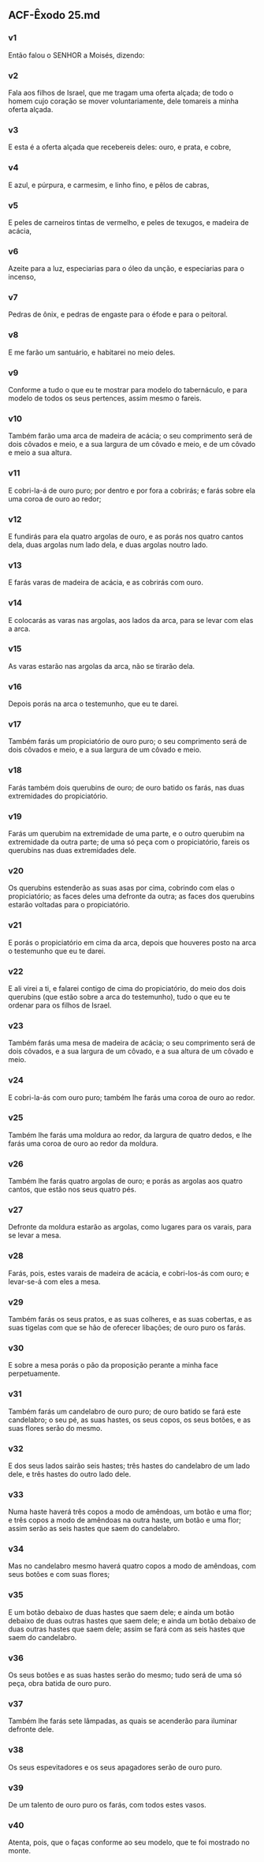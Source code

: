 ## ACF-Êxodo 25.md
### v1
 Então falou o SENHOR a Moisés, dizendo:
### v2
 Fala aos filhos de Israel, que me tragam uma oferta alçada; de todo o homem cujo coração se mover voluntariamente, dele tomareis a minha oferta alçada.
### v3
 E esta é a oferta alçada que recebereis deles: ouro, e prata, e cobre,
### v4
 E azul, e púrpura, e carmesim, e linho fino, e pêlos de cabras,
### v5
 E peles de carneiros tintas de vermelho, e peles de texugos, e madeira de acácia,
### v6
 Azeite para a luz, especiarias para o óleo da unção, e especiarias para o incenso,
### v7
 Pedras de ônix, e pedras de engaste para o éfode e para o peitoral.
### v8
 E me farão um santuário, e habitarei no meio deles.
### v9
 Conforme a tudo o que eu te mostrar para modelo do tabernáculo, e para modelo de todos os seus pertences, assim mesmo o fareis.
### v10
 Também farão uma arca de madeira de acácia; o seu comprimento será de dois côvados e meio, e a sua largura de um côvado e meio, e de um côvado e meio a sua altura.
### v11
 E cobri-la-á de ouro puro; por dentro e por fora a cobrirás; e farás sobre ela uma coroa de ouro ao redor;
### v12
 E fundirás para ela quatro argolas de ouro, e as porás nos quatro cantos dela, duas argolas num lado dela, e duas argolas noutro lado.
### v13
 E farás varas de madeira de acácia, e as cobrirás com ouro.
### v14
 E colocarás as varas nas argolas, aos lados da arca, para se levar com elas a arca.
### v15
 As varas estarão nas argolas da arca, não se tirarão dela.
### v16
 Depois porás na arca o testemunho, que eu te darei.
### v17
 Também farás um propiciatório de ouro puro; o seu comprimento será de dois côvados e meio, e a sua largura de um côvado e meio.
### v18
 Farás também dois querubins de ouro; de ouro batido os farás, nas duas extremidades do propiciatório.
### v19
 Farás um querubim na extremidade de uma parte, e o outro querubim na extremidade da outra parte; de uma só peça com o propiciatório, fareis os querubins nas duas extremidades dele.
### v20
 Os querubins estenderão as suas asas por cima, cobrindo com elas o propiciatório; as faces deles uma defronte da outra; as faces dos querubins estarão voltadas para o propiciatório.
### v21
 E porás o propiciatório em cima da arca, depois que houveres posto na arca o testemunho que eu te darei.
### v22
 E ali virei a ti, e falarei contigo de cima do propiciatório, do meio dos dois querubins (que estão sobre a arca do testemunho), tudo o que eu te ordenar para os filhos de Israel.
### v23
 Também farás uma mesa de madeira de acácia; o seu comprimento será de dois côvados, e a sua largura de um côvado, e a sua altura de um côvado e meio.
### v24
 E cobri-la-ás com ouro puro; também lhe farás uma coroa de ouro ao redor.
### v25
 Também lhe farás uma moldura ao redor, da largura de quatro dedos, e lhe farás uma coroa de ouro ao redor da moldura.
### v26
 Também lhe farás quatro argolas de ouro; e porás as argolas aos quatro cantos, que estão nos seus quatro pés.
### v27
 Defronte da moldura estarão as argolas, como lugares para os varais, para se levar a mesa.
### v28
 Farás, pois, estes varais de madeira de acácia, e cobri-los-ás com ouro; e levar-se-á com eles a mesa.
### v29
 Também farás os seus pratos, e as suas colheres, e as suas cobertas, e as suas tigelas com que se hão de oferecer libações; de ouro puro os farás.
### v30
 E sobre a mesa porás o pão da proposição perante a minha face perpetuamente.
### v31
 Também farás um candelabro de ouro puro; de ouro batido se fará este candelabro; o seu pé, as suas hastes, os seus copos, os seus botões, e as suas flores serão do mesmo.
### v32
 E dos seus lados sairão seis hastes; três hastes do candelabro de um lado dele, e três hastes do outro lado dele.
### v33
 Numa haste haverá três copos a modo de amêndoas, um botão e uma flor; e três copos a modo de amêndoas na outra haste, um botão e uma flor; assim serão as seis hastes que saem do candelabro.
### v34
 Mas no candelabro mesmo haverá quatro copos a modo de amêndoas, com seus botões e com suas flores;
### v35
 E um botão debaixo de duas hastes que saem dele; e ainda um botão debaixo de duas outras hastes que saem dele; e ainda um botão debaixo de duas outras hastes que saem dele; assim se fará com as seis hastes que saem do candelabro.
### v36
 Os seus botões e as suas hastes serão do mesmo; tudo será de uma só peça, obra batida de ouro puro.
### v37
 Também lhe farás sete lâmpadas, as quais se acenderão para iluminar defronte dele.
### v38
 Os seus espevitadores e os seus apagadores serão de ouro puro.
### v39
 De um talento de ouro puro os farás, com todos estes vasos.
### v40
 Atenta, pois, que o faças conforme ao seu modelo, que te foi mostrado no monte.
